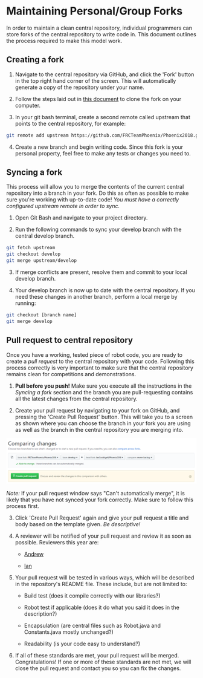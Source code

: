 # Maintaining Personal/Group Forks

In order to maintain a clean central repository, individual programmers can store forks of the central repository to write code in. This document outlines the process required to make this model work.

## Creating a fork

1. Navigate to the central repository via GitHub, and click the 'Fork' button in the top right hand corner of the screen. This will automatically generate a copy of the repository under your name.

2. Follow the steps laid out in [this document](first-time-setup-vscode.md) to clone the fork on your computer.

3. In your git bash terminal, create a second remote called upstream that points to the central repository, for example:

```bash
git remote add upstream https://github.com/FRCTeamPhoenix/Phoenix2018.git
```

4. Create a new branch and begin writing code. Since this fork is your personal property, feel free to make any tests or changes you need to.

## Syncing a fork

This process will allow you to merge the contents of the current central repository into a branch in your fork. Do this as often as possible to make sure you're working with up-to-date code! *You must have a correctly configured upstream remote in order to sync.*

1. Open Git Bash and navigate to your project directory.

2. Run the following commands to sync your develop branch with the central develop branch.

```bash
git fetch upstream
git checkout develop
git merge upstream/develop
```

3. If merge conflicts are present, resolve them and commit to your local develop branch.

4. Your develop branch is now up to date with the central repository. If you need these changes in another branch, perform a local merge by running:

```bash
git checkout [branch name]
git merge develop
```

## Pull request to central repository

Once you have a working, tested piece of robot code, you are ready to create a *pull request* to the central repository with your code. Following this process correctly is very important to make sure that the central repository remains clean for competitions and demonstrations.

1. **Pull before you push!** Make sure you execute all the instructions in the *Syncing a fork* section and the branch you are pull-requesting contains all the latest changes from the central repository.

2. Create your pull request by navigating to your fork on GitHub, and pressing the 'Create Pull Request' button. This will take you to a screen as shown where you can choose the branch in your fork you are using as well as the branch in the central repository you are merging into.

![pull request](https://raw.githubusercontent.com/FRCTeamPhoenix/Documentation/master/images/pull-request.png)

*Note:* If your pull request window says "Can't automatically merge", it is likely that you have not synced your fork correctly. Make sure to follow this process first.

3. Click 'Create Pull Request' again and give your pull request a title and body based on the template given. *Be descriptive!*

4. A reviewer will be notified of your pull request and review it as soon as possible. Reviewers this year are:

	* [Andrew](https://github.com/denver-blake)

	* [Ian](https://github.com/IanCoolidge0) 

5. Your pull request will be tested in various ways, which will be described in the repository's README file. These include, but are not limited to:

	* Build test (does it compile correctly with our libraries?)

	* Robot test if applicable (does it do what you said it does in the description?)

	* Encapsulation (are central files such as Robot.java and Constants.java mostly unchanged?)

	* Readability (is your code easy to understand?)

6. If all of these standards are met, your pull request will be merged. Congratulations! If one or more of these standards are not met, we will close the pull request and contact you so you can fix the changes.


